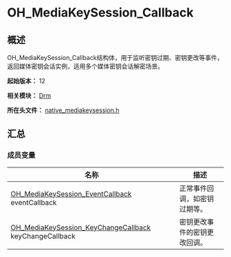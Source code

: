 # OH_MediaKeySession_Callback

## 概述

OH_MediaKeySession_Callback结构体，用于监听密钥过期、密钥更改等事件，返回媒体密钥会话实例，适用多个媒体密钥会话解密场景。

**起始版本：** 12

**相关模块：** [Drm](capi-drm.md)

**所在头文件：** [native_mediakeysession.h](capi-native-mediakeysession-h.md)

## 汇总

### 成员变量

| 名称 | 描述 |
| -- | -- |
| [OH_MediaKeySession_EventCallback](capi-native-mediakeysession-h.md#oh_mediakeysession_eventcallback) eventCallback | 正常事件回调，如密钥过期等。 |
| [OH_MediaKeySession_KeyChangeCallback](capi-native-mediakeysession-h.md#oh_mediakeysession_keychangecallback) keyChangeCallback | 密钥更改事件的密钥更改回调。 |


